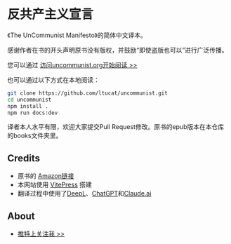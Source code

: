 # 反共产主义宣言


《The UnCommunist Manifesto》的简体中文译本。

感谢作者在书的开头声明原书没有版权，并鼓励“即使盗版也可以”进行广泛传播。

您可以通过 [访问uncommunist.org开始阅读 >>](https://uncommunist.org)

也可以通过以下方式在本地阅读：

```bash
git clone https://github.com/ltucat/uncommunist.git
cd uncommunist
npm install .
npm run docs:dev
```

译者本人水平有限，欢迎大家提交Pull Request修改。原书的epub版本在本仓库的books文件夹里。

## Credits

* 原书的 [Amazon链接](https://www.amazon.com/UnCommunist-Manifesto-Message-Responsibility-Liberty/dp/0578396300)
* 本网站使用 [VitePress](https://vitepress.dev) 搭建
* 翻译过程中使用了[DeepL](https://deepl.com)、[ChatGPT](https://chat.openai.com)和[Claude.ai](https://claude.ai)

## About

* [推特上关注我 >>](https://twitter.com/ltu1111)

